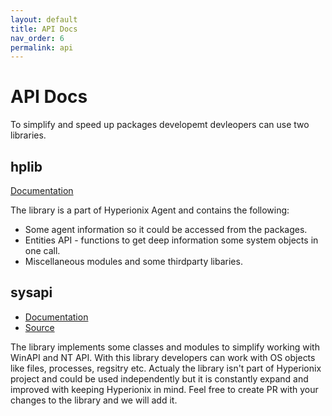 ```yaml
---
layout: default
title: API Docs
nav_order: 6
permalink: api
---
```


# API Docs

To simplify and speed up packages developemt devleopers can use two libraries. 
## hplib
<a href="/runtime/modules/hp.html" target="_blank">Documentation</a>

The library is a part of Hyperionix Agent and contains the following:
* Some agent information so it could be accessed from the packages.
* Entities API - functions to get deep information some system objects in one call.
* Miscellaneous modules and some thirdparty libaries.

## sysapi
* <a href="/sysapi/index.html" target="_blank">Documentation</a>
* <a href="https://github.com/hyperionix/sysapi" target="_blank">Source</a>

The library implements some classes and modules to simplify working with WinAPI and NT API. With this library developers can work
with OS objects like files, processes, regsitry etc. Actualy the library isn't part of Hyperionix project and could be used independently but it is constantly expand and improved with keeping Hyperionix in mind. Feel free to create PR with your changes to the library and we will add it.
